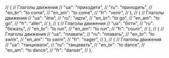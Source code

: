 // { // Глаголы движения
//     "ua": "приходити",
//     "ru": "приходить",
//     "en_br": "to come",
//     "en_am": "to come",
//     "fr": "venir",
// },
// { // Глаголы движения
//     "ua": "йти",
//     "ru": "идти",
//     "en_br": "to go",
//     "en_am": "to go",
//     "fr": "aller",
// },
// { // Глаголы движения
//     "ua": "бігти",
//     "ru": "бежать",
//     "en_br": "to run",
//     "en_am": "to run",
//     "fr": "courir",
// },
// { // Глаголы движения
//     "ua": "плавати",
//     "ru": "плавать",
//     "en_br": "to swim",
//     "en_am": "to swim",
//     "fr": "nager",
// },
// { // Глаголы движения
//     "ua": "танцювати",
//     "ru": "танцевать",
//     "en_br": "to dance",
//     "en_am": "to dance",
//     "fr": "danser",
// },